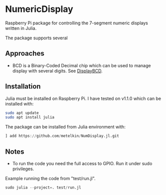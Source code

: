 # NumericDisplay

Raspberry Pi package for controlling the 7-segment numeric displays written in Julia.

The package supports several 
## Approaches

- BCD is a Binary-Coded Decimal chip which can be used to manage display with several digits. See [DisplayBCD](https://metelkin.github.io/NumDisplay.jl/dev/bcd/).


## Installation

Julia must be installed on Raspberry Pi. 
I have tested on v1.1.0 which can be installed with:
```sh
sudo apt update
sudo apt install julia
```

The package can be installed from Julia environment with:

```julia
] add https://github.com/metelkin/NumDisplay.jl.git
```

## Notes

- To run the code you need the full access to GPIO. Run it under sudo privileges.

Example running the code from "test/run.jl".
```julia
sudo julia --project=. test/run.jl
```
